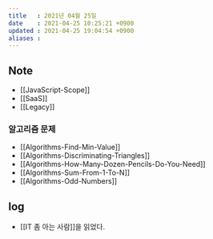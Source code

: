 ```yaml
---
title   : 2021년 04월 25일
date    : 2021-04-25 10:25:21 +0900
updated : 2021-04-25 19:04:54 +0900
aliases : 
---
```

## Note
- [[JavaScript-Scope]]
- [[SaaS]]
- [[Legacy]]

### 알고리즘 문제 
- [[Algorithms-Find-Min-Value]]
- [[Algorithms-Discriminating-Triangles]]
- [[Algorithms-How-Many-Dozen-Pencils-Do-You-Need]]
- [[Algorithms-Sum-From-1-To-N]]
- [[Algorithms-Odd-Numbers]]

## log 
- [[IT 좀 아는 사람]]을 읽었다.  
